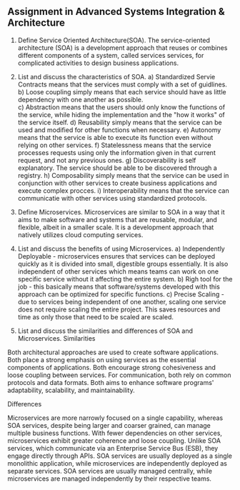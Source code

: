 ## Assignment in Advanced Systems Integration & Architecture
1. Define Service Oriented Architecture(SOA).
The service-oriented architecture (SOA) is a development approach that reuses or combines different components of a system, called services services, for complicated 
activities to design business applications.

2. List and discuss the characteristics of SOA.
a) Standardized Servie Contracts means that the services must comply with a set of guidlines.
b) Loose coupling simply means that each service should have as little dependency with one another as possible.\
c) Abstraction means that the users should only know the functions of the service, while hiding the implementation and the "how it works" of the service itself.
d) Reusability simply means that the service can be used and modified for other functions when necessary.
e) Autonomy means that the service is able to execute its function even without relying on other services. 
f) Statelessness means that the service processes requests using only the information given in that current request, and not any previous ones.
g) Discoverability is self explanatory. The service should be able to be discovered through a registry.
h) Composability simply means that the service can be used in conjunction with other services to create business applications and execute complex procces.
i) Interoperability means that the service can communicatie with other services using standardized protocols.

3. Define Microservices.
Microservices are similar to SOA in a way that it aims to make software and systems that are reusable, modular, and flexible, albeit in a smaller scale. It is a development
approach that natively utilizes cloud computing services.

4. List and discuss the benefits of using Microservices.
a) Independently Deployable - microservices ensures that services can be deployed quickly as it is divided into small, digestible groups essentially. It is also independent
of other services which means teams can work on one specific service without it affecting the entire system.
b) Righ tool for the job - this basically means that software/systems developed with this approach can be optimized for specific functions.
c) Precise Scaling - due to services being independent of one another, scaling one service does not require scaling the entire project. This saves resources and time as only
those that need to be scaled are scaled. 

5. List and discuss the similarities and differences of SOA and Microservices.
Similarities

Both architectural approaches are used to create software applications.
Both place a strong emphasis on using services as the essential components of applications.
Both encourage strong cohesiveness and loose coupling between services.
For communication, both rely on common protocols and data formats.
Both aims to enhance software programs' adaptability, scalability, and maintainability.

Differences

Microservices are more narrowly focused on a single capability, whereas SOA services, despite being larger and coarser grained, can manage multiple business functions. 
With fewer dependencies on other services, microservices exhibit greater coherence and loose coupling. Unlike SOA services, which communicate via an Enterprise Service Bus 
(ESB), they engage directly through APIs.
SOA services are usually deployed as a single monolithic application, while microservices are independently deployed as separate services.
SOA services are usually managed centrally, while  microservices are managed independently by their respective teams.


